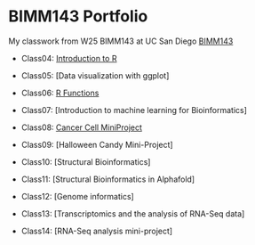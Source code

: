 # BIMM143 Portfolio

My classwork from W25 BIMM143 at UC San Diego [BIMM143](https://bioboot.github.io/bimm143_W25/)


- Class04: [Introduction to R](https://htmlpreview.github.io/?https://raw.githubusercontent.com/t4hoang/BIMM143_Github/refs/heads/main/Lab%204/Lab-4_files/Lab-4.html)

- Class05: [Data visualization with ggplot]

- Class06: [R Functions](https://htmlpreview.github.io/?https://raw.githubusercontent.com/t4hoang/BIMM143_Github/refs/heads/main/Lab%206/Lab%206.html)

- Class07: [Introduction to machine learning for Bioinformatics]

- Class08: [Cancer Cell MiniProject](https://htmlpreview.github.io/?https://raw.githubusercontent.com/t4hoang/BIMM143_Github/refs/heads/main/Lab8/Lab%208.html)

- Class09: [Halloween Candy Mini-Project]

- Class10: [Structural Bioinformatics]

- Class11: [Structural Bioinformatics in Alphafold]

- Class12: [Genome informatics]

- Class13: [Transcriptomics and the analysis of RNA-Seq data]

- Class14: [RNA-Seq analysis mini-project]

